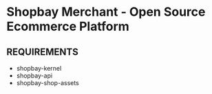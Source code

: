 Shopbay Merchant - Open Source Ecommerce Platform  
=======================================

REQUIREMENTS
------------
* shopbay-kernel
* shopbay-api
* shopbay-shop-assets
